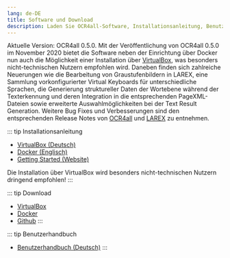 ```yaml
---
lang: de-DE
title: Software und Download
description: Laden Sie OCR4all-Software, Installationsanleitung, Benutzerhandbuch herunter
---
```

Aktuelle Version: OCR4all 0.5.0. Mit der Veröffentlichung von OCR4all
	0.5.0 im November 2020 bietet die Software neben der Einrichtung über
	Docker nun auch die Möglichkeit einer Installation über [VirtualBox](./vm-download.md),
    was besonders nicht-technischen
	Nutzern empfohlen wird. Daneben finden sich zahlreiche Neuerungen wie
	die Bearbeitung von Graustufenbildern in LAREX, eine Sammlung
	vorkonfigurierter Virtual Keyboards für unterschiedliche Sprachen, die
	Generierung struktureller Daten der Wortebene während der Texterkennung
	und deren Integration in die entsprechenden PageXML-Dateien sowie
	erweiterte Auswahlmöglichkeiten bei der Text Result Generation. Weitere
	Bug Fixes und Verbesserungen sind den entsprechenden Release Notes von
    [OCR4all](https://github.com/OCR4all/OCR4all/releases) und 
    [LAREX](https://github.com/OCR4all/LAREX/releases) zu entnehmen.

::: tip Installationsanleitung
- [VirtualBox (Deutsch)](http://ocr4all.org/lib/download.php?file=ocr4all-setup_guide_virtualbox_ger.pdf)
- [Docker (Englisch)]()
- [Getting Started (Website)](https://github.com/OCR4all/getting_started#getting-started-with-ocr4all)

Die Installation über VirtualBox wird besonders nicht-technischen Nutzern dringend empfohlen!
:::

::: tip Download
- [VirtualBox](./vm-download.md)
- [Docker](https://hub.docker.com/r/ls6uniwue/ocr4all)
- [Github](https://github.com/OCR4all/OCR4all#ocr4all)
:::
  
::: tip Benutzerhandbuch
- [Benutzerhandbuch (Deutsch)](https://raw.githubusercontent.com/OCR4all/getting_started/master/ocr4all-user_guide_ger.pdf)
:::
